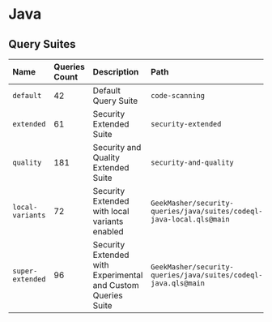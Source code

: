 # Java

## Query Suites
<!-- AUTOMATION-SUITES -->
| Name | Queries Count | Description | Path |
| :--- | :---- | :--- | :--- |
| `default` | 42 | Default Query Suite | `code-scanning` |
| `extended` | 61 | Security Extended Suite | `security-extended` |
| `quality` | 181 | Security and Quality Extended Suite | `security-and-quality` |
| `local-variants` | 72 | Security Extended with local variants enabled | `GeekMasher/security-queries/java/suites/codeql-java-local.qls@main` |
| `super-extended` | 96 | Security Extended with Experimental and Custom Queries Suite | `GeekMasher/security-queries/java/suites/codeql-java.qls@main` |


<!-- AUTOMATION-SUITES -->